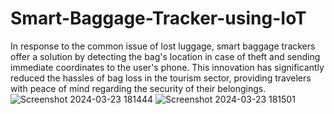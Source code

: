 # Smart-Baggage-Tracker-using-IoT
 In response to the common issue of lost luggage, smart baggage trackers offer a solution by detecting the bag's location in case of theft and sending immediate coordinates to the user's phone. This innovation has significantly reduced the hassles of bag loss in the tourism sector, providing travelers with peace of mind regarding the security of their belongings.
 ![Screenshot 2024-03-23 181444](https://github.com/induroyal50/Smart-Baggage-Tracker-using-IoT/assets/164609266/8c423d45-f217-4dd6-bd10-d702fffaa55b)
![Screenshot 2024-03-23 181501](https://github.com/induroyal50/Smart-Baggage-Tracker-using-IoT/assets/164609266/da902f03-f3ac-44f6-abea-f24ae0f76440)
